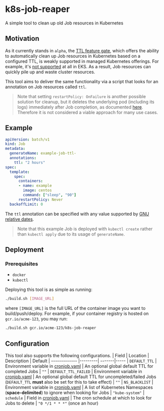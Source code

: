 # k8s-job-reaper
A simple tool to clean up old Job resources in Kubernetes

## Motivation
As it currently stands in `alpha`, the [TTL feature gate](https://kubernetes.io/docs/concepts/workloads/controllers/jobs-run-to-completion/#clean-up-finished-jobs-automatically), which offers the ability to automatically clean up Job resources in Kubernetes based on a configured TTL, is weakly supported in managed Kubernetes offerings. For example, it's [not supported](https://github.com/aws/containers-roadmap/issues/255) at all in EKS. As a result, Job resources can quickly pile up and waste cluster resources.

This tool aims to deliver the same functionality via a script that looks for an annotation on Job resources called `ttl`.

> Note that setting `restartPolicy: OnFailure` is another possible solution for cleanup, but it deletes the underlying pod (including its logs) immediately after Job completion, as documented [here](https://kubernetes.io/docs/concepts/workloads/controllers/jobs-run-to-completion/#pod-backoff-failure-policy). Therefore it is not considered a viable approach for many use cases.


## Example
```YAML
apiVersion: batch/v1
kind: Job
metadata:
  generateName: example-job-ttl-
  annotations:
    ttl: "2 hours"
spec:
  template:
    spec:
      containers:
      - name: example
        image: centos
        command: ["sleep", "90"]
      restartPolicy: Never
  backoffLimit: 0
  ```
The `ttl` annotation can be specified with any value supported by [GNU relative dates](https://www.gnu.org/software/coreutils/manual/html_node/Relative-items-in-date-strings.html#Relative-items-in-date-strings).

> Note that this example Job is deployed with `kubectl create` rather than `kubectl apply` due to its usage of `generateName`.

## Deployment
### Prerequisites
- `docker`
- `kubectl`

Deploying this tool is as simple as running:
```sh
./build.sh [IMAGE_URL]
```
where `[IMAGE_URL]` is the full URL of the container image you want to build/push/deploy. For example, if your container registry is hosted on `gcr.io/acme-123`, you may run:
```sh
./build.sh gcr.io/acme-123/k8s-job-reaper
```

## Configuration
This tool also supports the following configurations.
| Field        | Location    | Description  | Default
| ------------- |---------| -------|-----
| `DEFAULT_TTL`  | Environment variable in [cronjob.yaml](k8s/cronjob.yaml) |  An optional global default TTL for completed Jobs | `""`
| `DEFAULT_TTL_FAILED` | Environment variable in [cronjob.yaml](k8s/cronjob.yaml) | An optional global default TTL for uncompleted/failed Jobs (`DEFAULT_TTL` **must** also be set for this to take effect) | `""`
| `NS_BLACKLIST` | Environment variable in [cronjob.yaml](k8s/cronjob.yaml) |   A list of Kubernetes Namespaces (**space-delimited**) to ignore when looking for Jobs | `"kube-system"`
| `schedule` | Field in [cronjob.yaml](k8s/cronjob.yaml) | The cron schedule at which to look for Jobs to delete | `"0 */1 * * *"` (once an hour)


